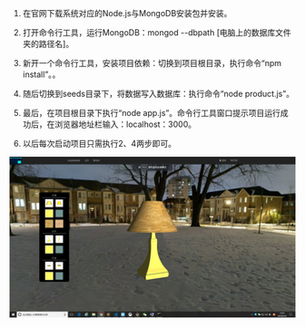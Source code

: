 1. 在官网下载系统对应的Node.js与MongoDB安装包并安装。


2. 打开命令行工具，运行MongoDB：mongod --dbpath [电脑上的数据库文件夹的路径名]。


3. 新开一个命令行工具，安装项目依赖：切换到项目根目录，执行命令“npm install”。。
4. 随后切换到seeds目录下，将数据写入数据库：执行命令“node product.js”。
5. 最后，在项目根目录下执行“node app.js”。命令行工具窗口提示项目运行成功后，在浏览器地址栏输入：localhost：3000。
6. 以后每次启动项目只需执行2、4两步即可。

![three](three.png)
